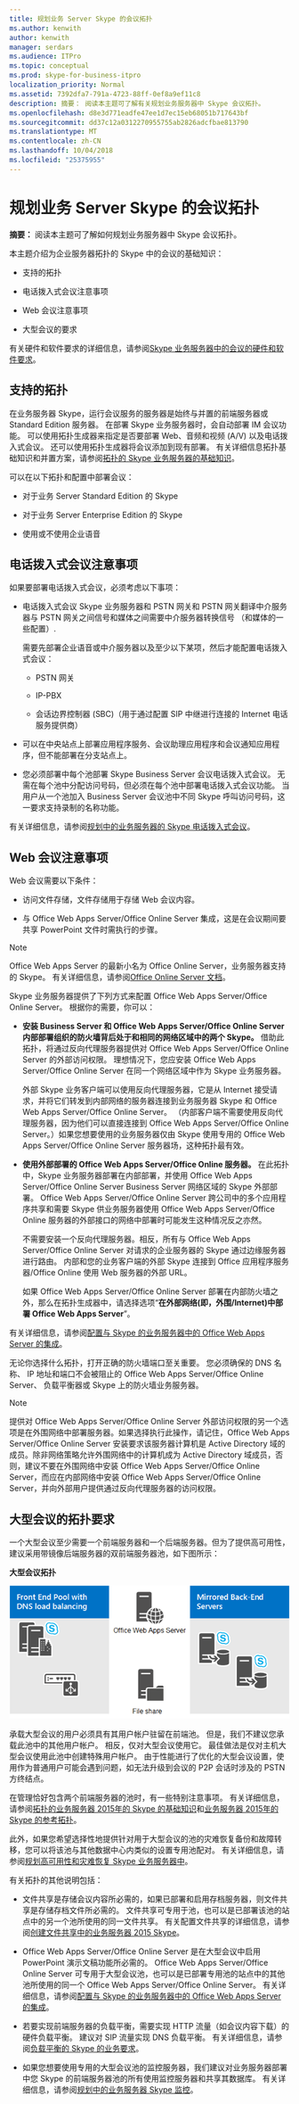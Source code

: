 ```yaml
---
title: 规划业务 Server Skype 的会议拓扑
ms.author: kenwith
author: kenwith
manager: serdars
ms.audience: ITPro
ms.topic: conceptual
ms.prod: skype-for-business-itpro
localization_priority: Normal
ms.assetid: 7392dfa7-791a-4723-88ff-0ef8a9ef11c8
description: 摘要： 阅读本主题可了解有关规划业务服务器中 Skype 会议拓扑。
ms.openlocfilehash: d8e3d771eadfe47ee1d7ec15eb68051b717643bf
ms.sourcegitcommit: dd37c12a0312270955755ab2826adcfbae813790
ms.translationtype: MT
ms.contentlocale: zh-CN
ms.lasthandoff: 10/04/2018
ms.locfileid: "25375955"
---
```

# <a name="plan-your-conferencing-topology-for-skype-for-business-server"></a>规划业务 Server Skype 的会议拓扑
 
**摘要：** 阅读本主题可了解如何规划业务服务器中 Skype 会议拓扑。
  
本主题介绍为企业服务器拓扑的 Skype 中的会议的基础知识：
  
- 支持的拓扑
    
- 电话拨入式会议注意事项
    
- Web 会议注意事项
    
- 大型会议的要求
    
有关硬件和软件要求的详细信息，请参阅[Skype 业务服务器中的会议的硬件和软件要求](hardware-and-software-requirements.md)。
  
## <a name="supported-topologies"></a>支持的拓扑

在业务服务器 Skype，运行会议服务的服务器是始终与并置的前端服务器或 Standard Edition 服务器。 在部署 Skype 业务服务器时，会自动部署 IM 会议功能。 可以使用拓扑生成器来指定是否要部署 Web、音频和视频 (A/V) 以及电话拨入式会议。 还可以使用拓扑生成器将会议添加到现有部署。 有关详细信息拓扑基础知识和并置方案，请参阅[拓扑的 Skype 业务服务器的基础知识](../../plan-your-deployment/topology-basics/topology-basics.md)。
  
可以在以下拓扑和配置中部署会议：
  
- 对于业务 Server Standard Edition 的 Skype
    
- 对于业务 Server Enterprise Edition 的 Skype
    
- 使用或不使用企业语音
    
## <a name="dial-in-conferencing-considerations"></a>电话拨入式会议注意事项

如果要部署电话拨入式会议，必须考虑以下事项：
  
- 电话拨入式会议 Skype 业务服务器和 PSTN 网关和 PSTN 网关翻译中介服务器与 PSTN 网关之间信号和媒体之间需要中介服务器转换信号 （和媒体的一些配置）.
    
   需要先部署企业语音或中介服务器以及至少以下某项，然后才能配置电话拨入式会议：
    
  - PSTN 网关
    
  - IP-PBX
    
  - 会话边界控制器 (SBC)（用于通过配置 SIP 中继进行连接的 Internet 电话服务提供商）
    
- 可以在中央站点上部署应用程序服务、会议助理应用程序和会议通知应用程序，但不能部署在分支站点上。
    
- 您必须部署中每个池部署 Skype Business Server 会议电话拨入式会议。 无需在每个池中分配访问号码，但必须在每个池中部署电话拨入式会议功能。 当用户从一个池加入 Business Server 会议池中不同 Skype 呼叫访问号码，这一要求支持录制的名称功能。 
    
有关详细信息，请参阅[规划中的业务服务器的 Skype 电话拨入式会议](dial-in-conferencing.md)。
  
## <a name="web-conferencing-considerations"></a>Web 会议注意事项

Web 会议需要以下条件： 
  
- 访问文件存储，文件存储用于存储 Web 会议内容。
    
- 与 Office Web Apps Server/Office Online Server 集成，这是在会议期间要共享 PowerPoint 文件时需执行的步骤。
    
> [!NOTE]
> Office Web Apps Server 的最新小名为 Office Online Server，业务服务器支持的 Skype。 有关详细信息，请参阅[Office Online Server 文档](https://technet.microsoft.com/en-us/library/jj219456%28v=office.16%29.aspx)。 
  
Skype 业务服务器提供了下列方式来配置 Office Web Apps Server/Office Online Server。 根据你的需要，你可以：
  
- **安装 Business Server 和 Office Web Apps Server/Office Online Server 内部部署组织的防火墙背后处于和相同的网络区域中的两个 Skype。** 借助此拓扑，将通过反向代理服务器提供对 Office Web Apps Server/Office Online Server 的外部访问权限。 理想情况下，您应安装 Office Web Apps Server/Office Online Server 在同一个网络区域中作为 Skype 业务服务器。
    
    外部 Skype 业务客户端可以使用反向代理服务器，它是从 Internet 接受请求，并将它们转发到内部网络的服务器连接到业务服务器 Skype 和 Office Web Apps Server/Office Online Server。 （内部客户端不需要使用反向代理服务器，因为他们可以直接连接到 Office Web Apps Server/Office Online Server。）如果您想要使用的业务服务器仅由 Skype 使用专用的 Office Web Apps Server/Office Online Server 服务器场，这种拓扑最有效。
    
- **使用外部部署的 Office Web Apps Server/Office Online 服务器。** 在此拓扑中，Skype 业务服务器部署在内部部署，并使用 Office Web Apps Server/Office Online Server Business Server 网络区域的 Skype 外部部署。 Office Web Apps Server/Office Online Server 跨公司中的多个应用程序共享和需要 Skype 供业务服务器使用 Office Web Apps Server/Office Online 服务器的外部接口的网络中部署时可能发生这种情况反之亦然。
    
    不需要安装一个反向代理服务器。相反，所有与 Office Web Apps Server/Office Online Server 对请求的企业服务器的 Skype 通过边缘服务器进行路由。 内部和您的业务客户端的外部 Skype 连接到 Office 应用程序服务器/Office Online 使用 Web 服务器的外部 URL。
    
    如果 Office Web Apps Server/Office Online Server 部署在内部防火墙之外，那么在拓扑生成器中，请选择选项“**在外部网络(即，外围/Internet)中部署 Office Web Apps Server**”。
    
有关详细信息，请参阅[配置与 Skype 的业务服务器中的 Office Web Apps Server 的集成](../../deploy/deploy-conferencing/office-web-app-server.md)。 
  
无论你选择什么拓扑，打开正确的防火墙端口至关重要。 您必须确保的 DNS 名称、 IP 地址和端口不会被阻止的 Office Web Apps Server/Office Online Server、 负载平衡器或 Skype 上的防火墙业务服务器。
  
> [!NOTE]
> 提供对 Office Web Apps Server/Office Online Server 外部访问权限的另一个选项是在外围网络中部署服务器。如果选择执行此操作，请记住，Office Web Apps Server/Office Online Server 安装要求该服务器计算机是 Active Directory 域的成员。除非网络策略允许外围网络中的计算机成为 Active Directory 域成员，否则，建议不要在外围网络中安装 Office Web Apps Server/Office Online Server，而应在内部网络中安装 Office Web Apps Server/Office Online Server，并向外部用户提供通过反向代理服务器的访问权限。 
  
## <a name="topology-requirements-for-large-meetings"></a>大型会议的拓扑要求

一个大型会议至少需要一个前端服务器和一个后端服务器。但为了提供高可用性，建议采用带镜像后端服务器的双前端服务器池，如下图所示：
  
**大型会议拓扑**

![大型会议拓扑](../../media/06858900-a262-4a47-96d0-51abd6827064.png)
  
承载大型会议的用户必须具有其用户帐户驻留在前端池。 但是，我们不建议您承载此池中的其他用户帐户。 相反，仅对大型会议使用它。 最佳做法是仅对主机大型会议使用此池中创建特殊用户帐户。 由于性能进行了优化的大型会议设置，使用作为普通用户可能会遇到问题，如无法升级到会议的 P2P 会话时涉及的 PSTN 方终结点。
  
在管理恰好包含两个前端服务器的池时，有一些特别注意事项。 有关详细信息，请参阅[拓扑的业务服务器 2015年的 Skype 的基础知识](../../plan-your-deployment/topology-basics/topology-basics.md)和[业务服务器 2015年的 Skype 的参考拓扑](../../plan-your-deployment/topology-basics/reference-topologies.md)。
  
此外，如果您希望选择性地提供针对用于大型会议的池的灾难恢复备份和故障转移，您可以将该池与其他数据中心内类似的设置专用池配对。 有关详细信息，请参阅[规划高可用性和灾难恢复 Skype 业务服务器中](../../plan-your-deployment/high-availability-and-disaster-recovery/high-availability-and-disaster-recovery.md)。
  
有关拓扑的其他说明包括：
  
- 文件共享是存储会议内容所必需的，如果已部署和启用存档服务器，则文件共享是存储存档文件所必需的。 文件共享可专用于池，也可以是已部署该池的站点中的另一个池所使用的同一文件共享。 有关配置文件共享的详细信息，请参阅[创建文件共享中的业务服务器 2015 Skype](../../deploy/install/create-a-file-share.md)。
    
- Office Web Apps Server/Office Online Server 是在大型会议中启用 PowerPoint 演示文稿功能所必需的。 Office Web Apps Server/Office Online Server 可专用于大型会议池，也可以是已部署专用池的站点中的其他池所使用的同一个 Office Web Apps Server/Office Online Server。 有关详细信息，请参阅[配置与 Skype 的业务服务器中的 Office Web Apps Server 的集成](../../deploy/deploy-conferencing/office-web-app-server.md)。 
    
- 若要实现前端服务器的负载平衡，需要实现 HTTP 流量（如会议内容下载）的硬件负载平衡。 建议对 SIP 流量实现 DNS 负载平衡。 有关详细信息，请参阅[负载平衡的 Skype 的业务要求](../../plan-your-deployment/network-requirements/load-balancing.md)。 
    
- 如果您想要使用专用的大型会议池的监控服务器，我们建议对业务服务器部署中您 Skype 的前端服务器池的所有使用监控服务器和共享其数据库。 有关详细信息，请参阅[规划中的业务服务器 Skype 监控](../../plan-your-deployment/monitoring.md)。
    

